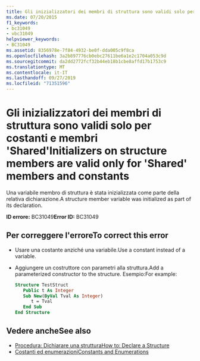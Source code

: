 ```yaml
---
title: Gli inizializzatori dei membri di struttura sono validi solo per costanti e membri 'Shared'
ms.date: 07/20/2015
f1_keywords:
- bc31049
- vbc31049
helpviewer_keywords:
- BC31049
ms.assetid: 8356978e-7f84-4932-be0f-dda005c9f8ca
ms.openlocfilehash: 3a2b897776cb0ebc27611be6a1e2c1704a053c9d
ms.sourcegitcommit: da2dd2772fcf32b44eb18b1cbe8affd17b1753c9
ms.translationtype: MT
ms.contentlocale: it-IT
ms.lasthandoff: 09/27/2019
ms.locfileid: "71351596"
---
```

# <a name="initializers-on-structure-members-are-valid-only-for-shared-members-and-constants"></a><span data-ttu-id="c1562-102">Gli inizializzatori dei membri di struttura sono validi solo per costanti e membri 'Shared'</span><span class="sxs-lookup"><span data-stu-id="c1562-102">Initializers on structure members are valid only for 'Shared' members and constants</span></span>
<span data-ttu-id="c1562-103">Una variabile membro di struttura è stata inizializzata come parte della relativa dichiarazione.</span><span class="sxs-lookup"><span data-stu-id="c1562-103">A structure member variable was initialized as part of its declaration.</span></span>  
  
 <span data-ttu-id="c1562-104">**ID errore:** BC31049</span><span class="sxs-lookup"><span data-stu-id="c1562-104">**Error ID:** BC31049</span></span>  
  
## <a name="to-correct-this-error"></a><span data-ttu-id="c1562-105">Per correggere l'errore</span><span class="sxs-lookup"><span data-stu-id="c1562-105">To correct this error</span></span>  
  
- <span data-ttu-id="c1562-106">Usare una costante anziché una variabile.</span><span class="sxs-lookup"><span data-stu-id="c1562-106">Use a constant instead of a variable.</span></span>  
  
- <span data-ttu-id="c1562-107">Aggiungere un costruttore con parametri alla struttura.</span><span class="sxs-lookup"><span data-stu-id="c1562-107">Add a parameterized constructor to the structure.</span></span> <span data-ttu-id="c1562-108">Esempio:</span><span class="sxs-lookup"><span data-stu-id="c1562-108">For example:</span></span>  
  
    ```vb  
    Structure TestStruct  
       Public t As Integer  
       Sub New(ByVal Tval As Integer)  
          t = Tval  
       End Sub  
    End Structure  
    ```  
  
## <a name="see-also"></a><span data-ttu-id="c1562-109">Vedere anche</span><span class="sxs-lookup"><span data-stu-id="c1562-109">See also</span></span>

- [<span data-ttu-id="c1562-110">Procedura: Dichiarare una struttura</span><span class="sxs-lookup"><span data-stu-id="c1562-110">How to: Declare a Structure</span></span>](../../visual-basic/programming-guide/language-features/data-types/how-to-declare-a-structure.md)
- [<span data-ttu-id="c1562-111">Costanti ed enumerazioni</span><span class="sxs-lookup"><span data-stu-id="c1562-111">Constants and Enumerations</span></span>](../../visual-basic/programming-guide/language-features/constants-enums/index.md)
